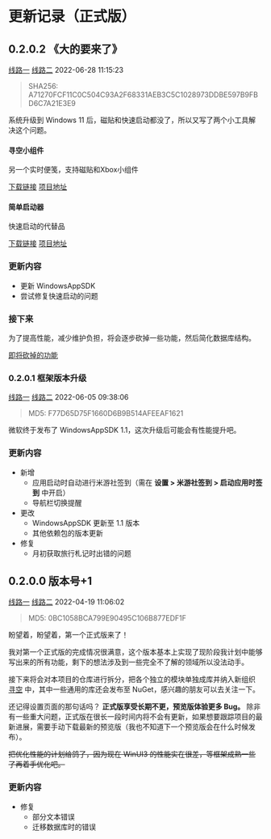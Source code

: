 # 更新记录（正式版）

## 0.2.0.2 《大的要来了》 <Badge text="正式版" vertical="middle" />

[线路一](https://file.xunkong.cc/download/package/Xunkong.Desktop.Package_0.2.0.2_x64.msixbundle)
[线路二](https://scighost-generic.pkg.coding.net/xunkong/releases/Xunkong.Desktop.Package_0.2.0.2_x64.msixbundle)
2022-06-28 11:15:23

> SHA256: A71270FCF11C0C504C93A2F68331AEB3C5C1028973DDBE597B9FBD6C7A21E3E9

系统升级到 Windows 11 后，磁贴和快速启动都没了，所以又写了两个小工具解决这个问题。

#### 寻空小组件

另一个实时便笺，支持磁贴和Xbox小组件

[下载链接](https://www.microsoft.com/store/apps/9PHN021FKW2T)
[项目地址](https://github.com/xunkong/widget)

#### 简单启动器

快速启动的代替品

[下载链接](https://file.xunkong.cc/download/tool/SimpleLauncher.zip)
[项目地址](https://github.com/xunkong/SimpleLauncher)

### 更新内容

- 更新 WindowsAppSDK
- 尝试修复快速启动的问题

### 接下来

为了提高性能，减少维护负担，将会逐步砍掉一些功能，然后简化数据库结构。

[即将砍掉的功能](https://github.com/xunkong/desktop/issues/108)

### 0.2.0.1 框架版本升级 <Badge text="正式版" vertical="middle" />

[线路一](https://file.xunkong.cc/download/package/Xunkong.Desktop.Package_0.2.0.1_x64.msixbundle)
[线路二](https://scighost-generic.pkg.coding.net/xunkong/releases/Xunkong.Desktop.Package_0.2.0.1_x64.msixbundle)
2022-06-05 09:38:06

> MD5: F77D65D75F1660D6B9B514AFEEAF1621

微软终于发布了 WindowsAppSDK 1.1，这次升级后可能会有性能提升吧。

### 更新内容

- 新增
  - 应用启动时自动进行米游社签到（需在 **设置 > 米游社签到 > 启动应用时签到** 中开启）
  - 导航栏切换提醒
- 更改
  - WindowsAppSDK 更新至 1.1 版本
  - 其他依赖包的版本更新
- 修复
  - 月初获取旅行札记时出错的问题


## 0.2.0.0 版本号+1 <Badge text="正式版" vertical="middle" />

[线路一](https://file.xunkong.cc/download/package/Xunkong.Desktop.Package_0.2.0.0_x64.msixbundle)
[线路二](https://scighost-generic.pkg.coding.net/xunkong/releases/Xunkong.Desktop.Package_0.2.0.0_x64.msixbundle)
2022-04-19 11:06:02

> MD5: 0BC1058BCA799E90495C106B877EDF1F

盼望着，盼望着，第一个正式版来了！

我对第一个正式版的完成情况很满意，这个版本基本上实现了现阶段我计划中能够写出来的所有功能，剩下的想法涉及到一些完全不了解的领域所以没法动手。

接下来将会对本项目的仓库进行拆分，把各个独立的模块单独成库并纳入新组织 [寻空](https://github.com/xunkong) 中，其中一些通用的库还会发布至 NuGet，感兴趣的朋友可以去关注一下。

还记得设置页面的那句话吗？
**正式版享受长期不更，预览版体验更多 Bug。**
除非有一些重大问题，正式版在很长一段时间内将不会有更新，如果想要跟踪项目的最新进展，需要手动下载最新的预览版（我也不知道下一个预览版会在什么时候发布）。

~~把优化性能的计划给鸽了，因为现在 WinUI3 的性能实在很差，等框架成熟一些了再着手优化吧。~~

### 更新内容

- 修复
  - 部分文本错误
  - 迁移数据库时的错误

